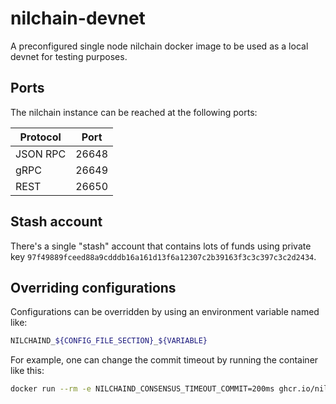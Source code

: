 # nilchain-devnet

A preconfigured single node nilchain docker image to be used as a local devnet for testing purposes.

## Ports

The nilchain instance can be reached at the following ports:

| Protocol | Port  |
|----------|-------|
| JSON RPC | 26648 |
| gRPC     | 26649 |
| REST     | 26650 |

## Stash account

There's a single "stash" account that contains lots of funds using private key 
`97f49889fceed88a9cdddb16a161d13f6a12307c2b39163f3c3c397c3c2d2434`.

## Overriding configurations

Configurations can be overridden by using an environment variable named like:

```bash
NILCHAIND_${CONFIG_FILE_SECTION}_${VARIABLE}
```

For example, one can change the commit timeout by running the container like this:

```bash
docker run --rm -e NILCHAIND_CONSENSUS_TIMEOUT_COMMIT=200ms ghcr.io/nillionnetwork/nilchain-devnet:latest
```
